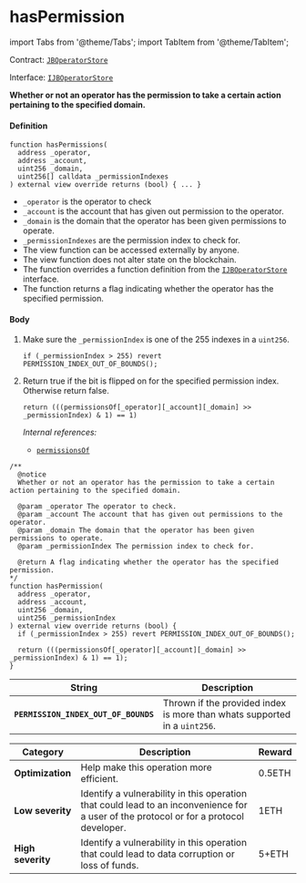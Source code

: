 # hasPermission

import Tabs from '@theme/Tabs';
import TabItem from '@theme/TabItem';

Contract: [`JBOperatorStore`](/docs/v4/deprecated/v2/contracts/jboperatorstore/README.md)​‌

Interface: [`IJBOperatorStore`](/docs/v4/deprecated/v2/interfaces/ijboperatorstore.md)

<Tabs>
<TabItem value="Step by step" label="Step by step">

**Whether or not an operator has the permission to take a certain action pertaining to the specified domain.**

#### Definition

```
function hasPermissions(
  address _operator,
  address _account,
  uint256 _domain,
  uint256[] calldata _permissionIndexes
) external view override returns (bool) { ... }
```

* `_operator` is the operator to check
* `_account` is the account that has given out permission to the operator.
* `_domain` is the domain that the operator has been given permissions to operate.
* `_permissionIndexes` are the permission index to check for.
* The view function can be accessed externally by anyone.
* The view function does not alter state on the blockchain.
* The function overrides a function definition from the [`IJBOperatorStore`](/docs/v4/deprecated/v2/interfaces/ijboperatorstore.md) interface.
* The function returns a flag indicating whether the operator has the specified permission.

#### Body

1.  Make sure the `_permissionIndex` is one of the 255 indexes in a `uint256`.

    ```
    if (_permissionIndex > 255) revert PERMISSION_INDEX_OUT_OF_BOUNDS();
    ```
2.  Return true if the bit is flipped on for the specified permission index. Otherwise return false.

    ```
    return (((permissionsOf[_operator][_account][_domain] >> _permissionIndex) & 1) == 1)
    ```

    _Internal references:_

    * [`permissionsOf`](/docs/v4/deprecated/v2/contracts/jboperatorstore/properties/permissionsof.md)

</TabItem>

<TabItem value="Code" label="Code">

```
/**
  @notice
  Whether or not an operator has the permission to take a certain action pertaining to the specified domain.

  @param _operator The operator to check.
  @param _account The account that has given out permissions to the operator.
  @param _domain The domain that the operator has been given permissions to operate.
  @param _permissionIndex The permission index to check for.

  @return A flag indicating whether the operator has the specified permission.
*/
function hasPermission(
  address _operator,
  address _account,
  uint256 _domain,
  uint256 _permissionIndex
) external view override returns (bool) {
  if (_permissionIndex > 255) revert PERMISSION_INDEX_OUT_OF_BOUNDS();

  return (((permissionsOf[_operator][_account][_domain] >> _permissionIndex) & 1) == 1);
}
```

</TabItem>

<TabItem value="Errors" label="Errors">

| String                               | Description                                                               |
| ------------------------------------ | ------------------------------------------------------------------------- |
| **`PERMISSION_INDEX_OUT_OF_BOUNDS`** | Thrown if the provided index is more than whats supported in a `uint256`. |

</TabItem>

<TabItem value="" label="">

| Category          | Description                                                                                                                            | Reward |
| ----------------- | -------------------------------------------------------------------------------------------------------------------------------------- | ------ |
| **Optimization**  | Help make this operation more efficient.                                                                                               | 0.5ETH |
| **Low severity**  | Identify a vulnerability in this operation that could lead to an inconvenience for a user of the protocol or for a protocol developer. | 1ETH   |
| **High severity** | Identify a vulnerability in this operation that could lead to data corruption or loss of funds.                                        | 5+ETH  |

</TabItem>
</Tabs>
